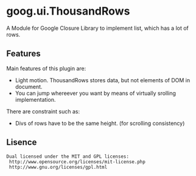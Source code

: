 # goog.ui.ThousandRows
A Module for Google Closure Library to implement list, which has a lot of rows.


## Features
Main features of this plugin are:
- Light motion. ThousandRows stores data, but not elements of DOM in document.
- You can jump whereever you want by means of virtually srolling implementation. 

There are constraint such as:
- Divs of rows have to be the same height. (for scrolling consistency)


## Lisence
```
Dual licensed under the MIT and GPL licenses:
 http://www.opensource.org/licenses/mit-license.php
 http://www.gnu.org/licenses/gpl.html
```
